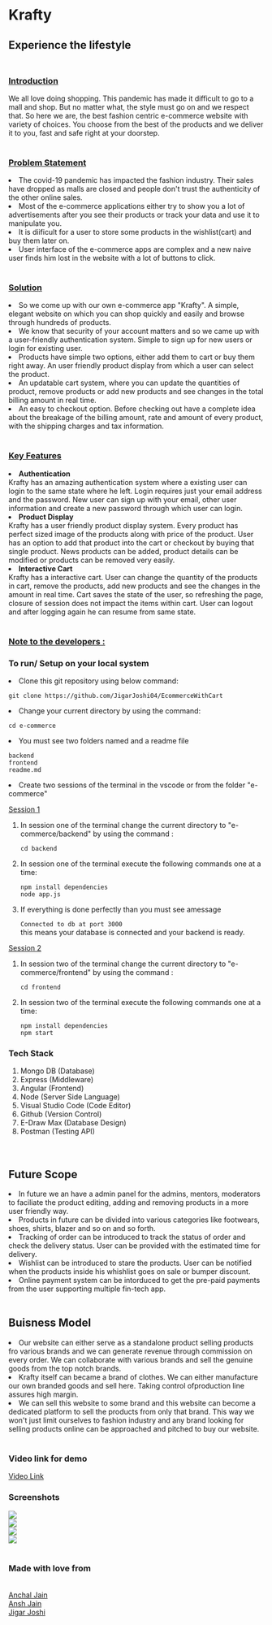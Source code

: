 # Krafty
## Experience the lifestyle<br><br>

<h3><b><u>Introduction</h3></b></u>
We all love doing shopping. This pandemic has made it difficult to go to a mall and shop. But no matter what, the style must go on and we respect that. So here we are, the best fashion centric e-commerce website with variety of choices. You choose from the best of the products and we deliver it to you, fast and safe right at your doorstep. <br><br>

<h3><b><u>Problem Statement</h3></b></u>
<li>The covid-19 pandemic has impacted the fashion industry. Their sales have dropped as malls are closed and people don't trust the authenticity of the other online sales.
<li> Most of the e-commerce applications either try to show you a lot of advertisements after you see their products or track your data and use it to manipulate you.
<li> It is diificult for a user to store some products in the wishlist(cart) and buy them later on. 
<li> User interface of the e-commerce apps are complex and a new naive user finds him lost in the website with a lot of buttons to click.<br><br>


<h3><b><u>Solution</h3></b></u>
<li> So we come up with our own e-commerce app "Krafty". A simple, elegant website on which you can shop quickly and easily and browse through hundreds of products.
<li> We know that security of your account matters and so we came up with a user-friendly authentication system. Simple to sign up for new users or login for existing user.
<li> Products have simple two options, either add them to cart or buy them right away. An user friendly product display from which a user can select the product.
<li> An updatable cart system, where you can update the quantities of product, remove products or add new products and see changes in the total billing amount in real time.
<li> An easy to checkout option. Before checking out have a complete idea about the breakage of the billing amount, rate and amount of every product, with the shipping charges and tax information.<br><br>


<h3><b><u> Key Features </h3></b></u>
<li><b> Authentication</b><br>
Krafty has an amazing authentication system where a existing user can login to the same state where he left. Login requires just your email address and the password. New user can sign up with your email, other user information and create a new password through which user can login.

<li><b> Product Display</b><br>
Krafty has a user friendly product display system. Every product has perfect sized image of the products along with price of the product. User has an option to add that product into the cart or checkout by buying that single product. News products can be added, product details can be modified or products can be removed very easily.

<li><b> Interactive Cart </b><br>
Krafty has a interactive cart. User can change the quantity of the products in cart, remove the products, add new products and see the changes in the amount in real time. Cart saves the state of the user, so refreshing the page, closure of session does not impact the items within cart. User can logout and after logging again he can resume from same state. <br><br>

<h3><b><u> Note to the developers :</h3></b></u> 
<h3><b> To run/ Setup on your local system </b></h3>
<li> Clone this git repository using below command:

`git clone https://github.com/JigarJoshi04/EcommerceWithCart`

<li> Change your current directory by using the command:

`cd e-commerce`

<li> You must see two folders named and a readme file

`backend` <br>
`frontend` <br>
`readme.md`

<li> Create two sessions of the terminal in the vscode or from the folder "e-commerce"<br>

<u>Session 1</u>
<ol><li>In session one of the terminal change the current directory to "e-commerce/backend" by using the command :

`cd backend` <br>
<li>In session one of the terminal execute the following commands one at a time:

`npm install dependencies` <br>
`node app.js` <br>

<li> If everything is done perfectly than you must see amessage 

`Connected to db at port 3000` <br>
this means your database is connected and your backend is ready.</ol>

<u>Session 2</u>
<ol><li>In session two of the terminal change the current directory to "e-commerce/frontend" by using the command :

`cd frontend` <br>
<li>In session two of the terminal execute the following commands one at a time:

`npm install dependencies` <br>
`npm start` <br></ol>



<h3><b>Tech Stack </b></h3>
<ol>
<li> Mongo DB (Database) </li>
<li> Express (Middleware)</li>
<li> Angular (Frontend)</li>
<li> Node (Server Side Language)</li>
<li> Visual Studio Code (Code Editor)</li>
<li> Github (Version Control) </li>
<li> E-Draw Max (Database Design) </li>
<li> Postman (Testing API)</li><br><br>
</ol>

## Future Scope


<li>In future we an have a admin panel for the admins, mentors, moderators to faciliate the product editing, adding and removing products in a more user friendly way.
<li>Products in future can be divided into various categories like footwears, shoes, shirts, blazer and so on and so forth.
<li>Tracking of order can be introduced to track the status of order and check the delivery status. User can be provided with the estimated time for delivery.
<li>Wishlist can be introduced to stare the products. User can be notified when the products inside his whishlist goes on sale or bumper discount.
<li>Online payment system can be intorduced to get the pre-paid payments from the user supporting multiple fin-tech app.<br><br>

## Buisness Model

<li>Our website can either serve as a standalone product selling products fro various brands and we can generate revenue through commission on every order. We can collaborate with various brands and sell the genuine goods from the top notch brands.

<li>Krafty itself can became a brand of clothes. We can either manufacture our own branded goods and sell here. Taking control ofproduction line assures high margin.

<li>We can sell this website to some brand and this website can become a dedicated platform to sell the products from only that brand. This way we won't just limit ourselves to fashion industry and any brand looking for selling products online can be approached and pitched to buy our website. <br><br>


<h3><b>Video link for demo</h3></b>

<a href= "https://youtube.com"> Video Link </a>


<h3><b>Screenshots</h3></b>
<div display=table; clear=both class="row">
<img src="screenshots/02.png"><br>
<img src="screenshots/01.png"><br>
<img src="screenshots/03.png"><br>
<img src="screenshots/04.png"><br><br>
<!-- <img src="screenshots/05.png">
<img src="screenshots/06.png">
<img src="screenshots/07.png"> -->

</div>

<h3><b>Made with love from</h3></b>
<br>
<a href= "https://github.com/anchaljain007/"> Anchal Jain </a><br>
<a href= "https://github.com/anshnt/"> Ansh Jain </a><br>
<a href= "https://github.com/JigarJoshi04/"> Jigar Joshi </a>




